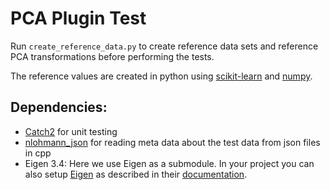 # PCA Plugin Test
Run `create_reference_data.py` to create reference data sets and reference PCA transformations before performing the tests.

The reference values are created in python using [scikit-learn](https://scikit-learn.org) and [numpy](https://numpy.org/).

## Dependencies:
- [Catch2](https://github.com/catchorg/Catch2) for unit testing
- [nlohmann_json](https://github.com/nlohmann/json) for reading meta data about the test data from json files in cpp
- Eigen 3.4: Here we use Eigen as a submodule. In your project you can also setup [Eigen](https://gitlab.com/libeigen/eigen) as described in their [documentation](https://eigen.tuxfamily.org/dox/TopicCMakeGuide.html).
